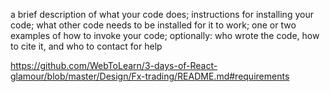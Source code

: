 a brief description of what your code does;
instructions for installing your code;
what other code needs to be installed for it to work;
one or two examples of how to invoke your code;
optionally: who wrote the code, how to cite it, and who to contact for help


https://github.com/WebToLearn/3-days-of-React-glamour/blob/master/Design/Fx-trading/README.md#requirements
